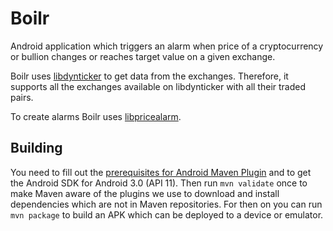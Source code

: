 Boilr
==================

Android application which triggers an alarm when price of a cryptocurrency or bullion changes or reaches target value on a given exchange.

Boilr uses [libdynticker](https://github.com/andrefbsantos/libdynticker) to get data from the exchanges. Therefore, it supports all the exchanges available on libdynticker with all their traded pairs.

To create alarms Boilr uses [libpricealarm](https://github.com/andrefbsantos/libpricealarm).


Building
--------
You need to fill out the [prerequisites for Android Maven Plugin](https://code.google.com/p/maven-android-plugin/wiki/GettingStarted) and to get the Android SDK for Android 3.0 (API 11). Then run `mvn validate` once to make Maven aware of the plugins we use to download and install dependencies which are not in Maven repositories. For then on you can run `mvn package` to build an APK which can be deployed to a device or emulator.
